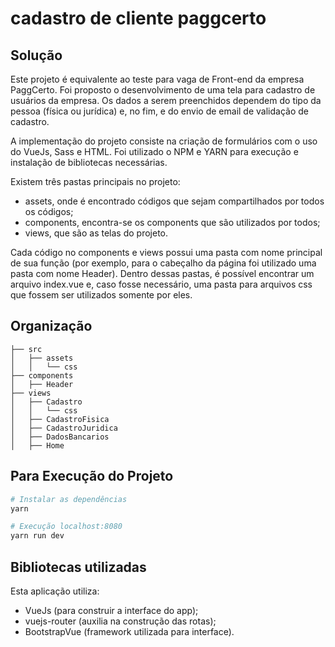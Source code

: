 # cadastro de cliente paggcerto
## Solução
Este projeto é equivalente ao teste para vaga de Front-end da empresa PaggCerto. Foi proposto o desenvolvimento de uma tela para cadastro de usuários da empresa. Os dados a serem preenchidos dependem do tipo da pessoa (física ou jurídica) e, no fim, e do envio de email de validação de cadastro.

A implementação do projeto consiste na criação de formulários com o uso do VueJs, Sass e HTML. Foi utilizado o NPM e YARN para execução e instalação de bibliotecas necessárias.

Existem três pastas principais no projeto:
- assets, onde é encontrado códigos que sejam compartilhados por todos os códigos;
- components, encontra-se os components que são utilizados por todos;
- views, que são as telas do projeto.

Cada código no components e views possui uma pasta com nome principal de sua função (por exemplo, para o cabeçalho da página foi utilizado uma pasta com nome Header). Dentro dessas pastas, é possível encontrar um arquivo index.vue e, caso fosse necessário, uma pasta para arquivos css que fossem ser utilizados somente por eles.


## Organização
```
├── src
│   ├── assets
│   │   └── css
├── components
│   ├── Header
├── views
│   ├── Cadastro
│   │   └── css
│   ├── CadastroFisica
│   ├── CadastroJuridica
│   ├── DadosBancarios
│   ├── Home

```

## Para Execução do Projeto

``` bash
# Instalar as dependências
yarn

# Execução localhost:8080
yarn run dev

```

## Bibliotecas utilizadas
Esta aplicação utiliza:
- VueJs (para construir a interface do app);
- vuejs-router (auxilia na construção das rotas);
- BootstrapVue (framework utilizada para interface).
